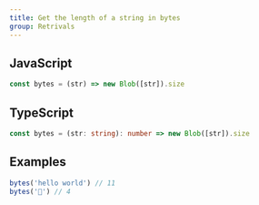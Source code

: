 ```yaml
---
title: Get the length of a string in bytes
group: Retrivals
---
```


## JavaScript
```js
const bytes = (str) => new Blob([str]).size
```

## TypeScript
```ts
const bytes = (str: string): number => new Blob([str]).size
```

## Examples
```js
bytes('hello world') // 11
bytes('🎉') // 4
```
